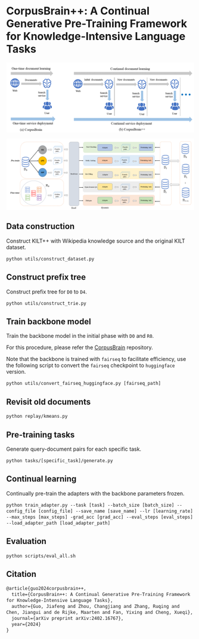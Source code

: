# CorpusBrain++: A Continual Generative Pre-Training Framework for Knowledge-Intensive Language Tasks

![illustration](./assets/illustration.png)

![model](./assets/model.png)

## Data construction

Construct KILT++ with Wikipedia knowledge source and the original KILT dataset.

```
python utils/construct_dataset.py
```

## Construct prefix tree

Construct prefix tree for `D0` to `D4`.

```
python utils/construct_trie.py
```

## Train backbone model

Train the backbone model in the initial phase with `D0` and `R0`. 

For this procedure, please refer the [CorpusBrain](https://github.com/ict-bigdatalab/CorpusBrain.git) repository. 

Note that the backbone is trained with `fairseq` to facilitate efficiency, use the following script to convert the `fairseq` checkpoint to `huggingface` version.

```
python utils/convert_fairseq_huggingface.py [fairseq_path]
```

## Revisit old documents

```
python replay/kmeans.py
```

## Pre-training tasks

Generate query-document pairs for each specific task.

```
python tasks/[specific_task]/generate.py
```

## Continual learning

Continually pre-train the adapters with the backbone parameters frozen.

```
python train_adapter.py --task [task] --batch_size [batch_size] --config_file [config_file] --save_name [save_name] --lr [learning_rate] --max_steps [max_steps] -grad_acc [grad_acc] --eval_steps [eval_steps] --load_adapter_path [load_adapter_path] 
```

## Evaluation

```
python scripts/eval_all.sh
```

## Citation

```
@article{guo2024corpusbrain++,
  title={CorpusBrain++: A Continual Generative Pre-Training Framework for Knowledge-Intensive Language Tasks},
  author={Guo, Jiafeng and Zhou, Changjiang and Zhang, Ruqing and Chen, Jiangui and de Rijke, Maarten and Fan, Yixing and Cheng, Xueqi},
  journal={arXiv preprint arXiv:2402.16767},
  year={2024}
}
```

